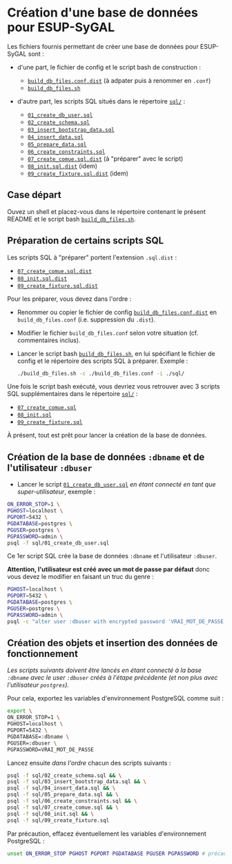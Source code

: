 Création d'une base de données pour ESUP-SyGAL
==============================================

Les fichiers fournis permettant de créer une base de données pour ESUP-SyGAL sont :

- d'une part, le fichier de config et le script bash de construction :
    - [`build_db_files.conf.dist`](build_db_files.conf.dist) (à adpater puis à renommer en `.conf`)
    - [`build_db_files.sh`](build_db_files.sh)
    
- d'autre part, les scripts SQL situés dans le répertoire [`sql/`](sql) :
    - [`01_create_db_user.sql`](sql/01_create_db_user.sql)
    - [`02_create_schema.sql`](sql/02_create_schema.sql)
    - [`03_insert_bootstrap_data.sql`](sql/03_insert_bootstrap_data.sql)
    - [`04_insert_data.sql`](sql/04_insert_data.sql)
    - [`05_prepare_data.sql`](sql/05_prepare_data.sql)
    - [`06_create_constraints.sql`](sql/06_create_constraints.sql)
    - [`07_create_comue.sql.dist`](sql/07_create_comue.sql.dist) (à "préparer" avec le script) 
    - [`08_init.sql.dist`](sql/08_init.sql.dist) (idem)
    - [`09_create_fixture.sql.dist`](sql/09_create_fixture.sql.dist) (idem)
    

## Case départ

Ouvez un shell et placez-vous dans le répertoire contenant le présent README et le script bash 
[`build_db_files.sh`](build_db_files.sh).


## Préparation de certains scripts SQL

Les scripts SQL à "préparer" portent l'extension `.sql.dist` :
  - [`07_create_comue.sql.dist`](sql/07_create_comue.sql.dist)
  - [`08_init.sql.dist`](sql/08_init.sql.dist)
  - [`09_create_fixture.sql.dist`](sql/09_create_fixture.sql.dist)

Pour les préparer, vous devez dans l'ordre :

- Renommer ou copier le fichier de config [`build_db_files.conf.dist`](build_db_files.conf.dist) en
  `build_db_files.conf` (i.e. suppression du `.dist`).

- Modifier le fichier `build_db_files.conf` selon votre situation (cf. commentaires inclus).
   
- Lancer le script bash [`build_db_files.sh`](build_db_files.sh), en lui spécifiant le fichier de config
   et le répertoire des scripts SQL à préparer. 
   Exemple :
    ```bash
    ./build_db_files.sh -c ./build_db_files.conf -i ./sql/
    ```

Une fois le script bash exécuté, vous devriez vous retrouver avec 3 scripts SQL supplémentaires dans le répertoire 
[`sql/`](sql) :
  - [`07_create_comue.sql`](sql/07_create_comue.sql)
  - [`08_init.sql`](sql/08_init.sql)
  - [`09_create_fixture.sql`](sql/09_create_fixture.sql)

À présent, tout est prêt pour lancer la création de la base de données.


## Création de la base de données `:dbname` et de l'utilisateur `:dbuser`

- Lancer le script [`01_create_db_user.sql`](sql/01_create_db_user.sql) *en étant connecté en tant que 
  super-utilisateur*, exemple :

```bash
ON_ERROR_STOP=1 \
PGHOST=localhost \
PGPORT=5432 \
PGDATABASE=postgres \
PGUSER=postgres \
PGPASSWORD=admin \
psql -f sql/01_create_db_user.sql
```

Ce 1er script SQL crée la base de données `:dbname` et l'utilisateur `:dbuser`. 

**Attention, l'utilisateur est créé avec un mot de passe par défaut** donc vous devez le modifier en faisant un 
truc du genre :
```bash
PGHOST=localhost \
PGPORT=5432 \
PGDATABASE=postgres \
PGUSER=postgres \
PGPASSWORD=admin \
psql -c "alter user :dbuser with encrypted password 'VRAI_MOT_DE_PASSE'"
```


## Création des objets et insertion des données de fonctionnement

*Les scripts suivants doivent être lancés en étant connecté à la base `:dbname` avec le user `:dbuser`
créés à l'étape précédente (et non plus avec l'utilisateur `postgres`).*

Pour cela, exportez les variables d'environnement PostgreSQL comme suit :
```bash
export \
ON_ERROR_STOP=1 \
PGHOST=localhost \
PGPORT=5432 \
PGDATABASE=:dbname \
PGUSER=:dbuser \
PGPASSWORD=VRAI_MOT_DE_PASSE
```

Lancez ensuite *dans l'ordre* chacun des scripts suivants :

```bash
psql -f sql/02_create_schema.sql && \
psql -f sql/03_insert_bootstrap_data.sql && \
psql -f sql/04_insert_data.sql && \
psql -f sql/05_prepare_data.sql && \
psql -f sql/06_create_constraints.sql && \
psql -f sql/07_create_comue.sql && \
psql -f sql/08_init.sql && \
psql -f sql/09_create_fixture.sql
```

Par précaution, effacez éventuellement les variables d'environnement PostgreSQL :

```bash
unset ON_ERROR_STOP PGHOST PGPORT PGDATABASE PGUSER PGPASSWORD # précaution
```
